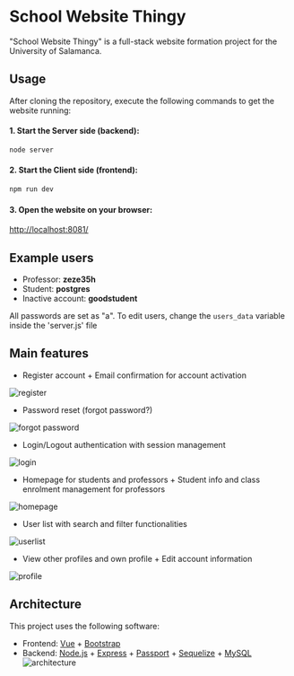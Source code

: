 # School Website Thingy

"School Website Thingy" is a full-stack website formation project for the University of Salamanca.

## Usage
After cloning the repository, execute the following commands to get the website running:

#### 1. Start the Server side (backend):
```bash
node server
```
#### 2. Start the Client side (frontend):
```bash
npm run dev
```
#### 3. Open the website on your browser:
[http://localhost:8081/](http://localhost:8081/)

## Example users
- Professor: **zeze35h**
- Student: **postgres**
- Inactive account: **goodstudent**

All passwords are set as "a".
To edit users, change the `users_data` variable inside the 'server.js' file

## Main features
- Register account + Email confirmation for account activation

![register](https://github.com/user-attachments/assets/692c374f-91a4-4081-baa7-c8a0d866c7df)
- Password reset (forgot password?)

![forgot password](https://github.com/user-attachments/assets/960eef52-6633-4190-9458-ea4aabb95fec)
- Login/Logout authentication with session management

![login](https://github.com/user-attachments/assets/01bebbb5-6174-4ddd-8013-65a0cb6756a8)
- Homepage for students and professors + Student info and class enrolment management for professors

![homepage](https://github.com/user-attachments/assets/53c86191-7776-40e7-ba0e-5e30dc542623)
- User list with search and filter functionalities

![userlist](https://github.com/user-attachments/assets/5e9b40d7-231d-449d-87da-ac29c6e1692b)
- View other profiles and own profile + Edit account information

![profile](https://github.com/user-attachments/assets/1320db09-4fd4-4422-bf6d-ae6d32289a8f)


## Architecture
This project uses the following software:
- Frontend: [Vue](https://vuejs.org/) + [Bootstrap](https://getbootstrap.com/)
- Backend: [Node.js](https://nodejs.org/en) + [Express](https://expressjs.com/) + [Passport](https://www.passportjs.org/) + [Sequelize](https://sequelize.org/) + [MySQL](https://www.mysql.com/)
![architecture](https://github.com/user-attachments/assets/e3267c49-1eb9-4f23-b30c-7505c3f17e32)

  
